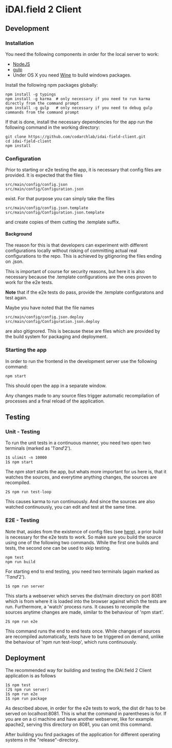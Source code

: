 # iDAI.field 2 Client

## Development

### Installation

You need the following components in order for the local server to work:

* [NodeJS](https://nodejs.org/download/)
* [gulp](https://github.com/gulpjs/gulp/blob/master/docs/getting-started.md)
* Under OS X you need [Wine](http://www.davidbaumgold.com/tutorials/wine-mac/) to build windows packages.

Install the following npm packages globally:

```
npm install -g typings
npm install -g karma  # only necessary if you need to run karma directly from the command prompt
npm install -g gulp   # only necessary if you need to debug gulp commands from the command prompt
```

If that is done, install the necessary dependencies 
for the app run the following command in the working directory:

```
git clone https://github.com/codarchlab/idai-field-client.git
cd idai-field-client
npm install
```

### Configuration

Prior to starting or e2e testing the app, it is necessary that config files are provided.
It is expected that the files

```
src/main/config/config.json
src/main/config/Configuration.json
```

exist. For that purpose you can simply take the files

```
src/main/config/config.json.template
src/main/config/Configuration.json.template
```

and create copies of them cutting the .template suffix.

#### Background

The reason for this is that developers can experiment with different configurations locally
without risking of committing actual real configurations to the repo. This is achieved by gitignoring 
the files ending on .json. 

This is important
of course for security reasons, but here it is also necessary because the .template
configurations are the ones proven to work for the e2e tests.

**Note** that if the e2e tests do pass, provide the .template configuratons and test again.

Maybe you have noted that the file names 

```
src/main/config/config.json.deploy
src/main/config/Configuration.json.deploy
```

are also gitignored. This is because these are files which are 
provided by the build system for packaging and deployment.


### Starting the app

In order to run the frontend in the development server use the following command:

```
npm start
```

This should open the app in a separate window.

Any changes made to any source files trigger automatic recompilation
of processes and a final reload of the application.


## Testing

### Unit - Testing

To run the unit tests in a continuous manner, 
you need two open two terminals (marked as '1$' and '2$'). 

```
1$ ulimit -n 10000
1$ npm start
```

The *npm start* starts the app, but whats more important for us here is,
that it watches the sources, and everytime anything changes, the sources
are recompiled.

```
2$ npm run test-loop
```

This causes karma to run continuously. And since the sources are also watched
continuously, you can edit and test at the same time.

### E2E - Testing

Note that, asides from the existence of config files (see [here](#Configuration)),
a prior build is necessary for the e2e tests to work. So make sure
you build the source using one of the following two commands.
While the first one builds and tests, the second one can be used to
skip testing.

```
npm test
npm run build
```

For starting end to end testing,
you need two terminals (again marked as '1$' and '2$').

```
1$ npm run server
```

This starts a webserver which serves the dist/main directory on port 8081
which is from where it is loaded into the browser against which the tests are run.
Furthermore, a 'watch' process runs. It causes to recompile the sources anytime changes
are made, similar to the behaviour of 'npm start'.

```
2$ npm run e2e
```

This command runs the end to end tests once. While changes of sources are recompiled
automatically, tests have to be triggered on demand, unlike the behaviour of
'npm run test-loop', which runs continuously.

## Deployment

The recommended way for building and testing
the iDAI.field 2 Client application is as follows

```
1$ npm test
(2$ npm run server)
1$ npm run e2e
1$ npm run package
```

As described above, in order for the e2e tests to work, the dist dir has to be served
on localhost:8081. This is what the command in parentheses is for. If you are on a ci machine
 and have another webserver, like for example apache2, serving this directory on 8081, you
can omit this command.

After building you find packages of the application for different operating systems
in the "release"-directory.
